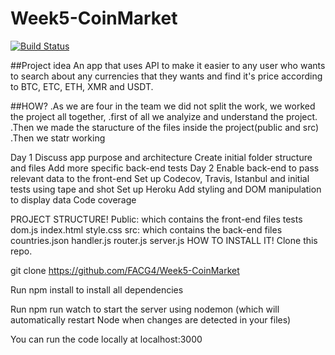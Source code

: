 # Week5-CoinMarket

[![Build Status](https://travis-ci.org/FACG4/Week5-CoinMarket.svg?branch=master)](https://travis-ci.org/FACG4/Week5-CoinMarket)

##Project idea
An app that uses API to make it easier to any user who wants to search about any currencies that they wants and find it's price according to BTC, ETC, ETH, XMR and USDT.

##HOW?
.As we are four in the team we did not split the work, we worked the project all together,
.first of all we analyize and understand the project.
.Then we made the staructure of the files inside the project(public and src)
.Then we statr working

Day 1
Discuss app purpose and architecture
Create initial folder structure and files
Add more specific back-end tests
Day 2
Enable back-end to pass relevant data to the front-end
Set up Codecov, Travis, Istanbul and initial tests using tape and shot
Set up Heroku
Add styling and DOM manipulation to display data
Code coverage

PROJECT STRUCTURE!
Public: which contains the front-end files
tests
dom.js
index.html
style.css
src: which contains the back-end files
countries.json
handler.js
router.js
server.js
HOW TO INSTALL IT!
Clone this repo.

git clone https://github.com/FACG4/Week5-CoinMarket

Run npm install to install all dependencies

Run npm run watch to start the server using nodemon (which will automatically restart Node when changes are detected in your files)

You can run the code locally at localhost:3000
